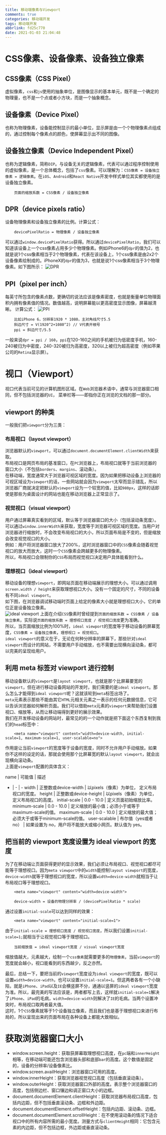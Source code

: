 ```yaml
---
title: 移动端像素与Viewport
comments: true
categories: 移动端开发
tags: 移动端开发
abbrlink: fd25c770
date: 2021-01-03 21:04:48
---
```


# CSS像素、设备像素、设备独立像素

## CSS像素（CSS Pixel）
虚拟像素，`css`和`js`使用的抽象单位，是图像显示的基本单元，既不是一个确定的物理量，也不是一个点或者小方块，而是一个抽象概念。

## 设备像素（Device Pixel）
也称为物理像素，设备能控制显示的最小单位，显示屏是由一个个物理像素点组成的，通过控制每个像素点的颜色，使屏幕显示出不同的图像。

## 设备独立像素（Device Independent Pixel）
也称为逻辑像素，简称`DIP`。与设备无关的逻辑像素，代表可以通过程序控制使用的虚拟像素，是一个总体概念，包括了`css`像素。可以理解为：`CSS像素 = 设备独立像素 = 逻辑像素`。在`iOS`、`Android`和`React Native`开发中样式单位其实都使用的是设备独立像素。  
```
    页面的缩放系数 = CSS像素 / 设备独立像素
```

## DPR（device pixels ratio）
设备物理像素和设备独立像素的比例。计算公式：
```
    devicePixelRatio = 物理像素 / 设备独立像素
```
可以通过`window.devicePixelRatio`获得。所以通过`devicePixelRatio`，我们可以知道该设备上一个css像素占用多少个物理像素。例如iPhone6的`dpr`的值为2，也就是说1个css像素相当于2个物理像素，代表在该设备上，1个css像素是由2x2个设备像素绘制成的。iPhoneX的`dpr`的值为3，也就是说1个css像素相当于3个物理像素。如下图所示：
![DPR](/images/blog/mobile-compatiable/dpr.png)

## PPI（pixel per inch）
每英寸所包含的像素点数，更确切的说法应该是像素密度，也就是衡量单位物理面积内拥有像素值的情况。数值越高，说明屏幕能以更高密度显示图像，屏幕越清晰。 计算公式： 
![PPI](/images/blog/mobile-compatiable/ppi.png)
```
    比如iPhone 6，分辨率1920 * 1080，主对角线尺寸5.5
    斜边尺寸 = V(1920^2+1080^2) // V代表开根号 
    ppi = 斜边尺寸/5.5 
```
一般来说`dpr = ppi / 160`，`ppi`在120-160之间的手机被归为低密度手机，160-240被归为中密度，240-320被归为高密度，320以上被归为超高密度（例如苹果公司的`Retina`显示屏）。  


# 视口（Viewport）
视口代表当前可见的计算机图形区域。在`Web`浏览器术语中，通常与浏览器窗口相同，但不包括浏览器的`UI`， 菜单栏等——即指你正在浏览的文档的那一部分。  

## viewport 的种类
一般我们把`viewport`分为三类：
### 布局视口（layout viewport）
浏览器默认的`viewport`，可以通过`document.documentElement.clientWidth`来获取。  
布局视口是网页布局的基准窗口，在`PC`浏览器上，布局视口就等于当前浏览器的窗口大小（不包括`borders`、`margins`、滚动条）。  
在移动端，宽度通常大于浏览器可视区域的宽度。因为如果把移动设备上浏览器的可视区域设为`viewport`的话，一些网站就会因为`viewport`太窄而显示错乱，所以浏览器厂商就决定把默认的`viewport`设为一个较宽的值，比如`980px`，这样的话即使是那些为桌面设计的网站也能在移动浏览器上正常显示了。  

### 视觉视口（visual viewport）
用户通过屏幕真实看到的区域，默认等于浏览器窗口的大小（包括滚动条宽度）。可以通过`window.innerWidth`来获取，宽度等于浏览器可视区域的宽度。当用户对浏览器进行缩放时，不会改变布局视口的大小，所以页面布局是不变的，但是缩放会改变视觉视口的大小。  
例如：用户将浏览器窗口放大了200%，这时浏览器窗口中的`CSS`像素会随着视觉视口的放大而放大，这时一个`CSS`像素会跨越更多的物理像素。  
所以，布局视口会限制你的`CSS`布局而视觉视口决定用户具体能看到什么。  

### 理想视口（ideal viewport）
移动设备的理想`viewport`，即网站页面在移动端展示的理想大小。可以通过调用`screen.width / height`来获取理想视口大小。没有一个固定的尺寸，不同的设备有不同`ideal viewport`。  
如下图，在浏览器调试移动端时页面上给定的像素大小就是理想视口大小，它的单位正是设备独立像素。  
![ideal viewport](/images/blog/mobile-compatiable/ideal-viewport.png)
上面在介绍`CSS`像素时曾经提到`页面的缩放系数 = CSS像素 / 设备独立像素`，实际说`页面的缩放系数 = 理想视口宽度 / 视觉视口宽度`更为准确。  
所以，当页面缩放比例为100%时，`ideal viewport`的宽度等于移动设备的屏幕宽度，`CSS像素 = 设备独立像素`，`理想视口 = 视觉视口`。  
`ideal viewport`的意义在于，无论在何种分辨率的屏幕下，那些针对`ideal viewport`而设计的网站，不需要用户手动缩放，也不需要出现横向滚动条，都可以完美的呈现给用户。

## 利用 meta 标签对 viewport 进行控制
移动设备默认的`viewport`是`layout viewport`，也就是那个比屏幕要宽的`viewport`，但在进行移动设备网站的开发时，我们需要的是`ideal viewport`。那么怎么才能得到`ideal viewport`呢？这就该轮到`meta`标签出场了。  
`meta`元素表示那些不能由其它`HTML`元相关元素之一表示的任何元数据信息，它可以告诉浏览器如何解析页面。我们可以借助`meta`元素的`viewport`来帮助我们设置视口、缩放等，从而让移动端得到更好的展示效果。  
我们在开发移动设备的网站时，最常见的的一个动作就是把下面这个东西复制到我们的`head`标签中：
```
    <meta name="viewport" content="width=device-width, initial-scale=1, maximum-scale=1, user-scalable=no">
```
作用是让当前`viewport`的宽度等于设备的宽度，同时不允许用户手动缩放。如果你不这样的设定的话，那就会使用那个比屏幕宽的默认`layout viewport`，就会出现横向滚动条。  
上面是`viewport`配置的具体含义：

name | 可能值 | 描述
- | - | -
width  | 正整数或device-width | 以pixels（像素）为单位， 定义布局视口的宽度。
height  | 正整数或device-height | 以pixels（像素）为单位， 定义布局视口的高度。
initial-scale  | 0.0 - 10.0 | 定义页面初始缩放比率。
minimum-scale  | 0.0 - 10.0 | 定义缩放的最小值；必须小于或等于maximum-scale的值。
maximum-scale  | 0.0 - 10.0 | 定义缩放的最大值；必须大于或等于minimum-scale的值。
user-scalable  | 布尔值（yes或者no） | 如果设置为 no，用户将不能放大或缩小网页。默认值为 yes。
  
## 把当前的 viewport 宽度设置为 ideal viewport 的宽度
为了在移动端让页面获得更好的显示效果，我们必须让布局视口、视觉视口都尽可能等于理想视口。因为`meta viewport`中的`width`能控制`layout viewport`的宽度，`device-width`就等于理想视口的宽度，所以设置`width=device-width`就相当于让布局视口等于理想视口。
```
    <meta name="viewport" content="width=device-width">

    device-width = 设备的物理分辨率 / (devicePixelRatio * scale)
```

通过设置`initial-scale`可以达到同样的效果：
```
    <meta name="viewport" content="initial-scale=1">
```
由于`initial-scale = 理想视口宽度 / 视觉视口宽度`，所以我们设置`initial-scale=1;`就相当于让视觉视口等于理想视口。
```
    当前缩放值 = ideal viewport宽度 / visual viewport宽度
```
缩放值越大，元素越大，绘制一个`css像素`就需要更多的`物理像素`，当前`viewport`的宽度就会越小，视口能看到的东西越少，反之亦然。

最后，总结一下，要把当前的`viewport`宽度设为`ideal viewport`的宽度，既可以设置`width=device-width`，也可以设置`initial-scale=1`。但这两者各有一个小缺陷，就是`iPhone`、`iPad`以及`IE`会横竖屏不分，通通以竖屏的`ideal viewport`宽度为准。所以，最完美的写法应该是，两者都写上去，这样就`initial-scale=1`解决了`iPhone`、`iPad`的毛病，`width=device-width`则解决了`IE`的毛病。当两个设置冲突时，布局视口取两者最大值。   
这时，1个`CSS`像素就等于1个设备独立像素，而且我们也是基于理想视口来进行布局的，所以呈现出来的页面布局在各种设备上都能大致相似。  

# 获取浏览器窗口大小
- window.screen.height：获取获屏幕取理想视口高度，在`pc`端和`innerHeight`相等，在移动端可能还包含浏览器头部和底部`bar`的高度。这个数值是固定的，设备的分辨率/设备像素比。
- window.screen.availHeight：浏览器窗口可用的高度。
- window.innerHeight：获取浏览器视觉视口高度（包括垂直滚动条）。
- window.outerHeight：获取浏览器窗口外部的高度。表示整个浏览器窗口的高度，包括侧边栏、窗口镶边和调正窗口大小的边框。
- document.documentElement.clientHeight：获取浏览器布局视口高度，包括内边距，但不包括垂直滚动条、边框和外边距。
- document.documentElement.offsetHeight：包括内边距、滚动条、边框。
- document.documentElement.scrollHeight：在不使用滚动条的情况下适合视口中的所有内容所需的最小宽度。测量方式与`clientHeight`相同：它包含元素的内边距，但不包括边框，外边距或垂直滚动条。
